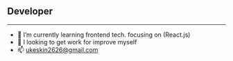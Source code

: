 <h2>Developer</h2>

---
- 🌱 I’m currently learning frontend tech. focusing on (React.js)
- 👯 I looking to get work for improve myself
- 📫 ukeskin2626@gmail.com
